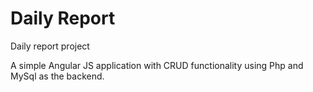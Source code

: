 # Daily Report
Daily report project

A simple Angular JS application with CRUD functionality using Php and MySql as the backend.
